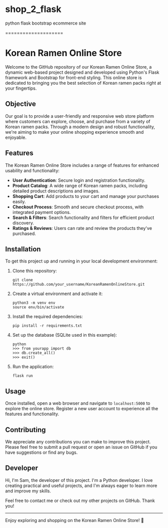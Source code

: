 # shop_2_flask
python flask bootstrap ecommerce site 

====================
# Korean Ramen Online Store

Welcome to the GitHub repository of our Korean Ramen Online Store, a dynamic web-based project designed and developed using Python's Flask framework and Bootstrap for front-end styling. This online store is dedicated to bringing you the best selection of Korean ramen packs right at your fingertips.

## Objective

Our goal is to provide a user-friendly and responsive web store platform where customers can explore, choose, and purchase from a variety of Korean ramen packs. Through a modern design and robust functionality, we're aiming to make your online shopping experience smooth and enjoyable.

## Features

The Korean Ramen Online Store includes a range of features for enhanced usability and functionality:

- **User Authentication**: Secure login and registration functionality.
- **Product Catalog**: A wide range of Korean ramen packs, including detailed product descriptions and images.
- **Shopping Cart**: Add products to your cart and manage your purchases easily.
- **Checkout Process**: Smooth and secure checkout process, with integrated payment options.
- **Search & Filters**: Search functionality and filters for efficient product discovery.
- **Ratings & Reviews**: Users can rate and review the products they've purchased.

## Installation

To get this project up and running in your local development environment:

1. Clone this repository:
    ```
    git clone https://github.com/your_username/KoreanRamenOnlineStore.git
    ```

2. Create a virtual environment and activate it:
    ```
    python3 -m venv env
    source env/bin/activate
    ```

3. Install the required dependencies:
    ```
    pip install -r requirements.txt
    ```

4. Set up the database (SQLite used in this example):
    ```
    python
    >>> from yourapp import db
    >>> db.create_all()
    >>> exit()
    ```

5. Run the application:
    ```
    flask run
    ```

## Usage

Once installed, open a web browser and navigate to `localhost:5000` to explore the online store. Register a new user account to experience all the features and functionality.

## Contributing

We appreciate any contributions you can make to improve this project. Please feel free to submit a pull request or open an issue on GitHub if you have suggestions or find any bugs.

## Developer

Hi, I'm Sam, the developer of this project. I'm a Python developer. I love creating practical and useful projects, and I'm always eager to learn more and improve my skills. 

Feel free to contact me or check out my other projects on GitHub. Thank you!

---
Enjoy exploring and shopping on the Korean Ramen Online Store! 🍜



